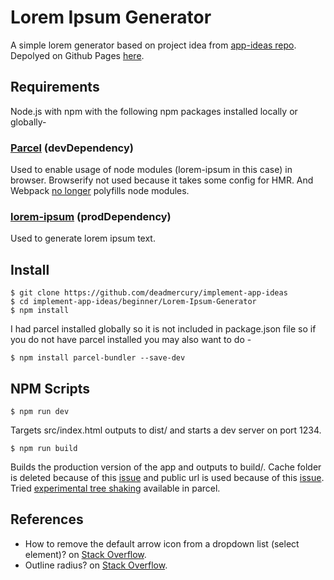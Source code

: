 # Lorem Ipsum Generator

A simple lorem generator based on project idea from [app-ideas repo](https://github.com/florinpop17/app-ideas/blob/master/Projects/1-Beginner/Lorem-Ipsum-Generator.md). Depolyed on Github Pages [here](https://deadmercury.github.io/implement-app-ideas/beginner/Lorem-Ipsum-Generator/build/index.html).

## Requirements

Node.js with npm with the following npm packages installed locally or globally-

### [Parcel](https://parceljs.org/) (devDependency)

Used to enable usage of node modules (lorem-ipsum in this case) in browser. Browserify not used because it takes some config for HMR. And Webpack [no longer](https://github.com/webpack/changelog-v5#automatic-nodejs-polyfills-removed) polyfills node modules.

### [lorem-ipsum](https://www.npmjs.com/package/lorem-ipsum) (prodDependency)

Used to generate lorem ipsum text.

## Install

    $ git clone https://github.com/deadmercury/implement-app-ideas
    $ cd implement-app-ideas/beginner/Lorem-Ipsum-Generator
    $ npm install

I had parcel installed globally so it is not included in package.json file so if you do not have parcel installed you may also want to do -

    $ npm install parcel-bundler --save-dev

## NPM Scripts

    $ npm run dev

Targets src/index.html outputs to dist/ and starts a dev server on port 1234.

    $ npm run build

Builds the production version of the app and outputs to build/. Cache folder is deleted because of this [issue](https://github.com/parcel-bundler/parcel/issues/2692) and public url is used because of this [issue](https://github.com/parcel-bundler/parcel/issues/323). Tried [experimental tree shaking](https://parceljs.org/cli.html#enable-experimental-scope-hoisting/tree-shaking-support) available in parcel.

## References

- How to remove the default arrow icon from a dropdown list (select element)? on
  [Stack Overflow](https://stackoverflow.com/a/20464860).
- Outline radius? on [Stack Overflow](https://stackoverflow.com/a/6810937).
